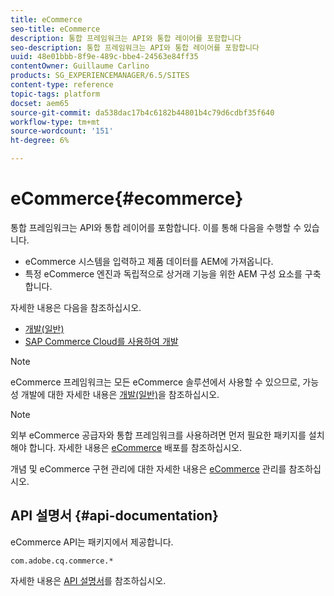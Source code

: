 ```yaml
---
title: eCommerce
seo-title: eCommerce
description: 통합 프레임워크는 API와 통합 레이어를 포함합니다
seo-description: 통합 프레임워크는 API와 통합 레이어를 포함합니다
uuid: 48e01bbb-8f9e-489c-bbe4-24563e84ff35
contentOwner: Guillaume Carlino
products: SG_EXPERIENCEMANAGER/6.5/SITES
content-type: reference
topic-tags: platform
docset: aem65
source-git-commit: da538dac17b4c6182b44801b4c79d6cdbf35f640
workflow-type: tm+mt
source-wordcount: '151'
ht-degree: 6%

---
```


# eCommerce{#ecommerce}

통합 프레임워크는 API와 통합 레이어를 포함합니다. 이를 통해 다음을 수행할 수 있습니다.

* eCommerce 시스템을 입력하고 제품 데이터를 AEM에 가져옵니다.
* 특정 eCommerce 엔진과 독립적으로 상거래 기능을 위한 AEM 구성 요소를 구축합니다.

자세한 내용은 다음을 참조하십시오.

* [개발(일반)](/help/commerce/cif-classic/developing/generic.md)
* [SAP Commerce Cloud를 사용하여 개발](/help/commerce/cif-classic/developing/sap-commerce-cloud.md)

>[!NOTE]
>
>eCommerce 프레임워크는 모든 eCommerce 솔루션에서 사용할 수 있으므로, 가능성 개발에 대한 자세한 내용은 [개발(일반)](/help/commerce/cif-classic/developing/generic.md)을 참조하십시오.

>[!NOTE]
>
>외부 eCommerce 공급자와 통합 프레임워크를 사용하려면 먼저 필요한 패키지를 설치해야 합니다. 자세한 내용은 [eCommerce](/help/commerce/cif-classic/deploying/ecommerce.md) 배포를 참조하십시오.
>
>개념 및 eCommerce 구현 관리에 대한 자세한 내용은 [eCommerce](/help/commerce/cif-classic/administering/ecommerce.md) 관리를 참조하십시오.

## API 설명서 {#api-documentation}

eCommerce API는 패키지에서 제공합니다.

`com.adobe.cq.commerce.*`

자세한 내용은 [API 설명서](https://helpx.adobe.com/experience-manager/6-5/sites/developing/using/reference-materials/javadoc/index.html)를 참조하십시오.


